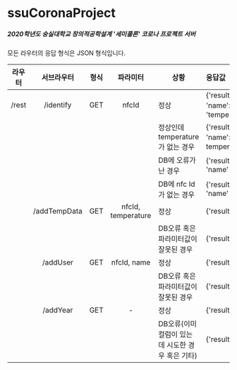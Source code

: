 # ssuCoronaProject
##### 2020학년도 숭실대학교 창의적공학설계 '세미콜론' 코로나 프로젝트 서버
모든 라우터의 응답 형식은 JSON 형식입니다.

| 라우터 | 서브라우터 | 형식 | 파라미터 | 상황| 응답값|
|:---:|:---:|:---:|:---:|---|:---|
| /rest | /identify | GET | nfcId | 정상 |{'result':true, 'name':'홍길동', 'temperature':'36.5'}
| | | | | 정상인데 temperature 가 없는 경우| {'result' : true, 'name': '홍길동', temperature : null} 
| | | | | DB에 오류가 난 경우 | {'result' : false,  'name' : false }
| | | | |DB에 nfc Id가 없는 경우| {'result': false, 'name' : null} 
| | /addTempData | GET | nfcId, temperature| 정상| {'result':true}
| | | | | DB오류 혹은 파라미터값이 잘못된 경우 | {'result' : false}
| | /addUser | GET | nfcId, name | 정상 | {'result' : true }
| | | | | DB오류 혹은 파라미터값이 잘못된 경우 | {'result' : false}
| | /addYear | GET | - | 정상 | {'result' : true }
| | | | | DB오류(이미 컬럼이 있는데 시도한 경우 혹은 기타) | {'result' : false }
